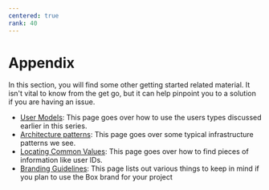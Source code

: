 ```yaml
---
centered: true
rank: 40
---
```


# Appendix

In this section, you will find some other getting started related
material. It isn't vital to know from the get go, but it can help
pinpoint you to a solution if you are having an issue.

- [User Models][user_models]: This page goes over how to use the users types discussed earlier in this series.
- [Architecture patterns][arch_patterns]: This page goes over some typical infrastructure patterns we see.
- [Locating Common Values][common_values]: This page goes over how to find pieces of information like user IDs.
- [Branding Guidelines][branding]: This page lists out various things to keep in mind if you plan to use the Box brand for your project

[arch_patterns]: page://platform/appendix/architecture-patterns
[user_models]: page://platform/appendix/user-models
[common_values]: page://platform/appendix/locating-values
[branding]: page://platform/appendix/branding-guidelines